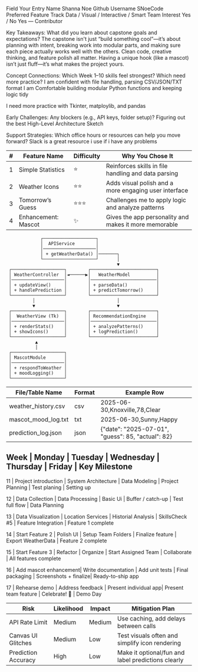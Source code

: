 Field	                            Your Entry
Name                                Shanna Noe
Github Username                     SNoeCode                
Preferred Feature Track	            Data / Visual / Interactive / Smart
Team Interest	Yes / No            Yes — Contributor

Key Takeaways: What did you learn about capstone goals and expectations?
The capstone isn't just “build something cool”—it’s about planning with intent, 
breaking work into modular parts, and making sure each piece actually works well 
with the others. Clean code, creative thinking, and feature polish all matter. 
Having a unique hook (like a mascot) isn’t just fluff—it’s what makes the project yours.


Concept Connections: Which Week 1–10 skills feel strongest? Which need more practice?
I am confident with file handling, parsing CSV/JSON/TXT format
I am  Comfortable building modular Python functions and keeping logic tidy

I need more practice with
Tkinter, matploylib, and pandas

Early Challenges: Any blockers (e.g., API keys, folder setup)?
Figuring out the best  High-Level Architecture Sketch

Support Strategies: Which office hours or resources can help you move forward?
Slack is a great resource i use if i have any problems 



| # | Feature Name         | Difficulty | Why You Chose It                                       |
|---|----------------------|------------|--------------------------------------------------------|
| 1 | Simple Statistics    | ⭐         | Reinforces skills in file handling and data parsing    |
| 2 | Weather Icons        | ⭐⭐      | Adds visual polish and a more engaging user interface   |
| 3 | Tomorrow’s Guess     | ⭐⭐⭐    | Challenges me to apply logic and analyze patterns      |
| 4 | Enhancement: Mascot  | ✨         | Gives the app personality and makes it more memorable  |


                 ┌────────────────────┐
                 │  APIService        │
                 │────────────────────│
                 │ + getWeatherData() │───────┐
                 └────────────────────┘       │
                                              ▼
     ┌────────────────────┐        ┌─────────────────────────┐
     │ WeatherController  │◄──────▶│   WeatherModel          │
     │────────────────────│        │─────────────────────────│
     │ + updateView()     │        │ + parseData()           │
     │ + handlePrediction │        │ + predictTomorrow()     │
     └────────────────────┘        └─────────────────────────┘
              │                               │
              ▼                               ▼
     ┌────────────────────┐        ┌─────────────────────────┐
     │  WeatherView (Tk)  │        │ RecommendationEngine    │
     │────────────────────│        │─────────────────────────│
     │ + renderStats()    │        │ + analyzePatterns()     │
     │ + showIcons()      │        │ + logPrediction()       │
     └────────────────────┘        └─────────────────────────┘
               ▲
               │
     ┌────────────────────┐
     │ MascotModule       │
     │────────────────────│
     │ + respondToWeather │
     │ + moodLogging()    │
     └────────────────────┘


| File/Table Name       | Format | Example Row                                |
|------------------------|--------|---------------------------------------------|
| weather_history.csv    | csv    | 2025-06-30,Knoxville,78,Clear                |
| mascot_mood_log.txt    | txt    | 2025-06-30,Sunny,Happy                      |
| prediction_log.json    | json   | {"date": "2025-07-01", "guess": 85, "actual": 82} |

Week  | Monday                | Tuesday              | Wednesday             | Thursday              | Friday                | Key Milestone
---------------------------------------------------------------------------------------------------------------
11    | Project introduction  | System Architecture  | Data Modeling         | Project Planning      | Test planing          | Setting up 

12    | Data Collection       | Data Processing      | Basic Ui              | Buffer / catch-up     | Test full flow        | Data Planning

13    | Data Visualization    | Location Services    | Historial Analysis    | SkillsCheck #5        | Feature Integration   | Feature 1 complete

14    | Start Feature 2       | Polish UI            | Setup Team Folders    | Finalize feature      | Export WeatherData    | Feature 2 complete

15    | Start Feature 3       | Refactor             | Organize              | Start Assigned Team   | Collaborate            | All features complete

16    | Add mascot enhancement| Write documentation  | Add unit tests        | Final packaging       | Screenshots + finalize| Ready-to-ship app

17    | Rehearse demo         | Address feedback     | Present individual app| Present team feature  | Celebrate! 🎉         | Demo Day



| Risk               | Likelihood | Impact | Mitigation Plan                                      |
|--------------------|------------|--------|------------------------------------------------------|
| API Rate Limit     | Medium     | Medium | Use caching, add delays between calls                |
| Canvas UI Glitches | Medium     | Low    | Test visuals often and simplify icon rendering       |
| Prediction Accuracy| High       | Low    | Make it optional/fun and label predictions clearly   |